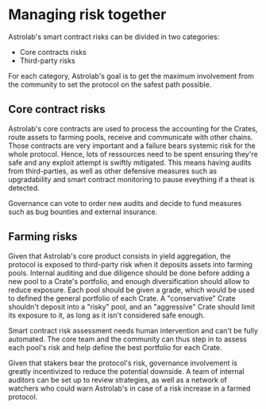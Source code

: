# Managing risk together

Astrolab's smart contract risks can be divided in two categories:

- Core contracts risks
- Third-party risks

For each category, Astrolab's goal is to get the maximum involvement from the community to set the protocol on the safest path possible.

## Core contract risks

Astrolab's core contracts are used to process the accounting for the Crates, route assets to farming pools, receive and communicate with other chains. Those contracts are very important and a failure bears systemic risk for the whole protocol. Hence, lots of ressources need to be spent ensuring they're safe and any exploit attempt is swiftly mitigated. This means having audits from third-parties, as well as other defensive measures such as upgradability and smart contract monitoring to pause eveything if a theat is detected. 

Governance can vote to order new audits and decide to fund measures such as bug bounties and external insurance.

## Farming risks

Given that Astrolab's core product consists in yield aggregation, the protocol is exposed to third-party risk when it deposits assets into farming pools. Internal auditing and due diligence should be done before adding a new pool to a Crate's portfolio, and enough diversification should allow to reduce exposure. Each pool should be given a grade, which would be used to defined the general portfolio of each Crate. A "conservative" Crate shouldn't deposit into a "risky" pool, and an "aggressive" Crate should limit its exposure to it, as long as it isn't considered safe enough.

Smart contract risk assessment needs human intervention and can't be fully automated. The core team and the community can thus step in to assess each pool's risk and help define the best portfolio for each Crate. 

Given that stakers bear the protocol's risk, governance involvement is greatly incentivized to reduce the potential downside. A team of internal auditors can be set up to review strategies, as well as a network of watchers who could warn Astrolab's in case of a risk increase in a farmed protocol.

